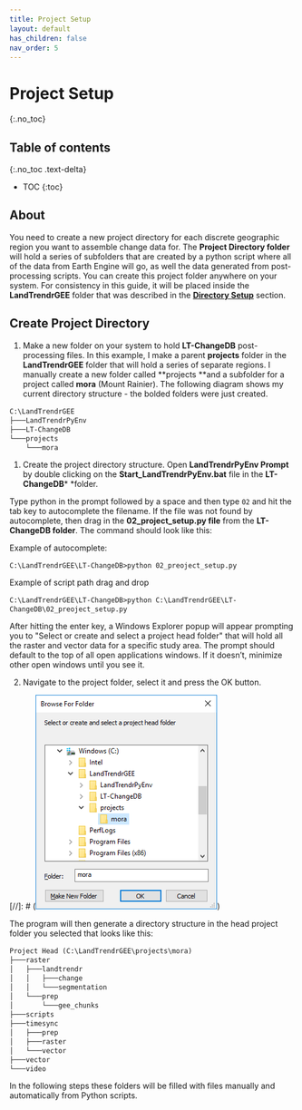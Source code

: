 ```yaml
---
title: Project Setup
layout: default
has_children: false
nav_order: 5
---
```


# Project Setup
{:.no_toc}

## Table of contents
{:.no_toc .text-delta}

* TOC
{:toc}

## About

You need to create a new project directory for each discrete geographic region you want to assemble change data for. 
The **Project Directory folder** will hold a series of subfolders that are created by a python script where all of the data 
from Earth Engine will go, as well the data generated from post-processing scripts. You can create this project 
folder anywhere on your system. For consistency in this guide, it will be placed inside the **LandTrendrGEE** folder 
that was described in the **[Directory Setup](https://emapr.github.io/LT-ChangeDB/docs/directory_setup.html)** section.

## Create Project Directory

1. Make a new folder on your system to hold **LT-ChangeDB** post-processing files. In this example, I make a parent 
**projects** folder in the **LandTrendrGEE** folder that will hold a series of separate regions. I manually create a 
new folder called **projects **and a subfolder for a project called **mora** (Mount Rainier). The following diagram 
shows my current directory structure - the bolded folders were just created.

```
C:\LandTrendrGEE
├───LandTrendrPyEnv
├───LT-ChangeDB
└───projects
    └───mora
```


1. Create the project directory structure. Open **LandTrendrPyEnv Prompt** by double clicking on the 
**Start_LandTrendrPyEnv.bat** file in the **LT-ChangeDB*** *folder.

Type python in the prompt followed by a space and then type `02` and hit the tab key to autocomplete the filename. 
If the file was not found by autocomplete, then drag in the **02_project_setup.py file** from the **LT-ChangeDB folder**. 
The command should look like this:

Example of autocomplete:

```
C:\LandTrendrGEE\LT-ChangeDB>python 02_preoject_setup.py
```

Example of script path drag and drop

```
C:\LandTrendrGEE\LT-ChangeDB>python C:\LandTrendrGEE\LT-ChangeDB\02_preoject_setup.py
```


After hitting the enter key, a Windows Explorer popup will appear prompting you to "Select or create and select a 
project head folder" that will hold all the raster and vector data for a specific study area. The prompt should default 
to the top of all open applications windows. If it doesn’t, minimize other open windows until you see it.

2. Navigate to the project folder, select it and press the OK button.

[//]: # (![image alt text](image_23.png))

The program will then generate a directory structure in the head project folder you selected that looks like this:

```
Project Head (C:\LandTrendrGEE\projects\mora)
├───raster
│   ├───landtrendr
│   │   ├───change
│   │   └───segmentation
│   └───prep
│       └───gee_chunks
├───scripts
├───timesync
│   ├───prep
│   ├───raster
│   └───vector
├───vector
└───video
```

In the following steps these folders will be filled with files manually and automatically from Python scripts.  
